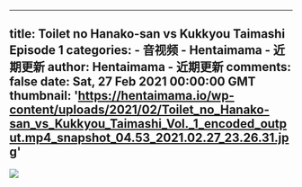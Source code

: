
---
title: Toilet no Hanako-san vs Kukkyou Taimashi Episode 1
categories: 
    - 音视频
    - Hentaimama - 近期更新
author: Hentaimama - 近期更新
comments: false
date: Sat, 27 Feb 2021 00:00:00 GMT
thumbnail: 'https://hentaimama.io/wp-content/uploads/2021/02/Toilet_no_Hanako-san_vs_Kukkyou_Taimashi_Vol._1_encoded_output.mp4_snapshot_04.53_2021.02.27_23.26.31.jpg'
---

<div>   
<img src="https://hentaimama.io/wp-content/uploads/2021/02/Toilet_no_Hanako-san_vs_Kukkyou_Taimashi_Vol._1_encoded_output.mp4_snapshot_04.53_2021.02.27_23.26.31.jpg" referrerpolicy="no-referrer">  
</div>
            
